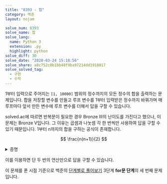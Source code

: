 ```yaml
---
title: "8393 - 합"
category: 백준
layout: nojam

solve_num: 8393
solve_name: 합
solve_lang:
  name: Python 3
  extension: .py
  highlight: python
solve_diff: 30
solve_date: "2020-03-24 15:18:56"
solve_share: a8c752c0b1bb48f9ba97214dd1918017
solve_solved_tag:
  - 구현
  - 수학
---
```


1부터 입력으로 주어지는 `[1, 10000]` 범위의 정수까지의 모든 정수의 합을 출력하는 문제입니다. 합을 저장할 변수를 만들고 루프 변수를 1부터 입력받은 정수까지 바꿔가며 매 루프마다 앞서 만든 변수에 루프 변수를 더해서 답을 구할 수 있습니다.

solved.ac에 따르면 반복문이 필요한 경우 <span class="diff_bronze">Bronze III</span>의 난이도를 가진다고 했으나, 이 문제는 <span class="diff_bronze">Bronze V</span>입니다. 그 이유는 곱셈과 나눗셈 각 한 번씩만 사용하여 답을 구할 수 있기 때문입니다. 1부터 n까지의 합을 구하는 공식이 존재합니다.

$$
\frac{n(n+1)}{2}
$$

<p><details>
<summary>증명</summary>
$$
\text{Let  }S=1+2+...+n\\
S=n+(n-1)+...+1\\
S+S\begin{aligned}[t]
&=(1+2+...+n)+(n+(n-1)+...+1)\\
&=((1+n)+(2+(n-1))+...+(n+1))\\
&=(n+1)\times n
\end{aligned}\\
S\begin{aligned}[t]
&=\frac{1}{2}\times(n+1)\times n\\
&=\frac{n(n+1)}{2}
\end{aligned}
$$
</details></p>

이를 이용하면 단 두 번의 연산만으로 답을 구할 수 있습니다.

이 문제를 푼 시점 기준으로 백준의 [단계별로 풀어보기](http://noj.am/p/s) 3단계 **for문 단계**의 세 번째 문제입니다.
